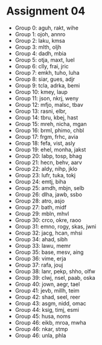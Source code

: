 # Assignment 04


* Group 0: aguh, rakt, wihe
* Group 1: ojoh, annro
* Group 2: laku, kmsa
* Group 3: mlth, oljh
* Group 4: dadh, mbia
* Group 5: otja, maxt, luel
* Group 6: clly, frai, jric
* Group 7: emkh, tuho, luha
* Group 8: siar, gues, adjr
* Group 9: tcla, adrka, bemi
* Group 10: kmey, laup
* Group 11: json, nkrj, weny
* Group 12: mfjo, malsc, tbav
* Group 13: rasni, elbr, 
* Group 14: tbru, kbej, hast
* Group 15: mreh, nicha, mgan
* Group 16: brml, phimo, chbl
* Group 17: frgm, frhc, avia
* Group 18: fefa, vist, asly
* Group 19: ehel, monha, jakst
* Group 20: labp, tosp, bhag
* Group 21: hecn, behv, aarv
* Group 22: aldy, nihp, jklo
* Group 23: lufr, tuka, tokj
* Group 24: emtj, biha
* Group 25: amdh, mbjn, selb
* Group 26: dlha, jawb, ssbo
* Group 28: atro, asjo
* Group 27: bath, midf
* Group 29: mbln, mhvl
* Group 30: crco, okre, raoo
* Group 31: emno, rogy, skas, jwni
* Group 32: jacg, hcan, mhsi
* Group 34: ahad, sibh
* Group 33: lawu, memr
* Group 35: base, mesv, aing
* Group 36: vime, erja
* Group 37: rafa, jouj
* Group 38: lanr, pekp, shho, olfw
* Group 39: clwj, nsel, paab, oska
* Group 40: jown, aegr, tael
* Group 41: jevb, millh, teim
* Group 42: shad, seel, reer
* Group 43: asgm, nidd, omac
* Group 44: ksig, timj, esmi
* Group 45: husa, noms
* Group 46: eikb, mroa, mwha
* Group 46: nkar, stmp
* Group 46: unla, phla
